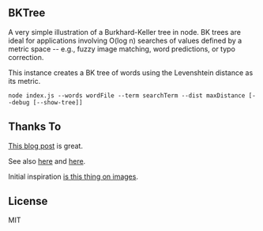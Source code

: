 BKTree
------

A very simple illustration of a Burkhard-Keller tree in node. BK trees are ideal for applications involving O(log n) searches of values defined by a metric space -- e.g., fuzzy image matching, word predictions, or typo correction.

This instance creates a BK tree of words using the Levenshtein distance as its metric.

```
node index.js --words wordFile --term searchTerm --dist maxDistance [--debug [--show-tree]]
```

Thanks To
---------

[This blog post](http://nullwords.wordpress.com/2013/03/13/the-bk-tree-a-data-structure-for-spell-checking/) is great.

See also [here](http://blog.notdot.net/2007/4/Damn-Cool-Algorithms-Part-1-BK-Trees) and [here](https://stackoverflow.com/questions/6389841/efficiently-find-binary-strings-with-low-hamming-distance-in-large-set).

Initial inspiration [is this thing on images](http://hackerlabs.org/blog/2012/07/30/organizing-photos-with-duplicate-and-similarity-checking/).

License
-------
MIT
